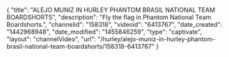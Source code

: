 {
    "title": "ALEJO MUNIZ IN HURLEY PHANTOM BRASIL NATIONAL TEAM BOARDSHORTS",
    "description": "Fly the flag in Phantom National Team Boardshorts.",
    "channelid": "158318",
    "videoid": "6413767",
    "date_created": "1442968948",
    "date_modified": "1455846259",
    "type": "captivate",
    "layout": "channelVideo",
    "url": "\/hurley\/alejo-muniz-in-hurley-phantom-brasil-national-team-boardshorts\/158318-6413767"
}
